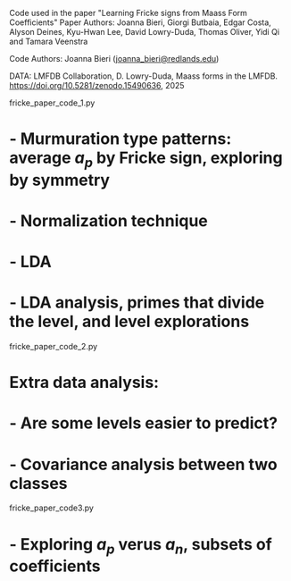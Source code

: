 Code used in the paper "Learning Fricke signs from Maass Form Coefficients"
Paper Authors: Joanna Bieri, Giorgi Butbaia, Edgar Costa, Alyson Deines, Kyu-Hwan Lee, David Lowry-Duda, Thomas Oliver, Yidi Qi and Tamara Veenstra

Code Authors: Joanna Bieri (joanna_bieri@redlands.edu)

DATA: LMFDB Collaboration, D. Lowry-Duda, Maass forms in the LMFDB.
https://doi.org/10.5281/zenodo.15490636, 2025

fricke_paper_code_1.py
#  - Murmuration type patterns: average $a_p$ by Fricke sign, exploring by symmetry
#  - Normalization technique
#  - LDA
#  - LDA analysis, primes that divide the level, and level explorations

fricke_paper_code_2.py
# Extra data analysis:
#  - Are some levels easier to predict?  
#  - Covariance analysis between two classes

fricke_paper_code3.py
#  - Exploring $a_p$ verus $a_n$, subsets of coefficients

